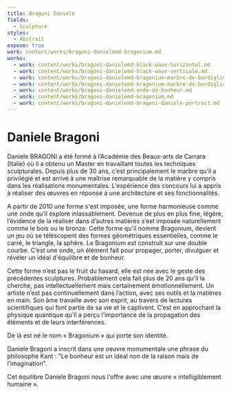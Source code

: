 ```yaml
---
title: Bragoni Daniele
fields:
  - Sculpture
styles:
  - Abstrait
expose: true
work: content/works/bragoni-danielemd-bragonium.md
works:
  - work: content/works/bragoni-danielemd-black-wave-horizontal.md
  - work: content/works/bragoni-danielemd-black-wave-verticale.md
  - work: content/works/bragoni-danielemd-bragonium-marbre-de-bardiglio.md
  - work: content/works/bragoni-danielemd-bragonium-marbre-de-bardiglio-2.md
  - work: content/works/bragoni-danielemd-onde-du-bonheur.md
  - work: content/works/bragoni-danielemd-bragonium.md
  - work: content/works/bragoni-danielemd-bragoni-daniele-portrait.md
---
```


# Daniele Bragoni

Daniele BRAGONI a été formé à l’Académie des Beaux-arts de Carrara (Italie) où il a obtenu un Master en travaillant toutes les techniques sculpturales. Depuis plus de 30 ans, c’est principalement le marbre qu’il a privilégié et est arrivé à une maîtrise remarquable de la matière y compris dans les réalisations monumentales.
L'expérience des concours lui a appris à réaliser des œuvres en réponse à une architecture et ses
fonctionnalités.

A partir de 2010 une forme s'est imposée, une forme harmonieuse comme une onde qu’il explore inlassablement.
Devenue de plus en plus fine, légère, l’évidence de la réaliser dans d’autres matières s’est imposée naturellement comme le bois ou le bronze. Cette forme qu'il nomme Bragonium, devient un jeu où se téléscopent des formes géométriques essentielles, comme le carré, le triangle, la sphère. Le Bragonium est construit sur une double courbe. C’est une onde, un élément fait pour propager, porter, divulguer et révéler un idéal d'équilibre et de bonheur.

Cette forme n’est pas le fruit du hasard, elle est née avec le geste des précédentes sculptures. Probablement cela fait plus de 20 ans qu’il la cherche, pas intellectuellement mais certainement émotionnellement. Un artiste n’est pas continuellement dans l’action, avec ses outils et la matières en main. Son âme travaille avec son esprit, au travers de lectures scientifiques qui font partie de sa vie et le captivent. C’est en approchant la physique quantique qu’il a perçu l’importance de la propagation des éléments et de leurs interférences.

De là est né le nom « Bragonium » qui porte son identité.

Daniele Bragoni a inscrit dans une oeuvre monumentale une phrase du philosophe Kant : "Le bonheur est un idéal non de la raison mais de l’imagination".

Cet équilibre Daniele Bragoni nous l'offre avec une œuvre « intelligiblement humaine ».
